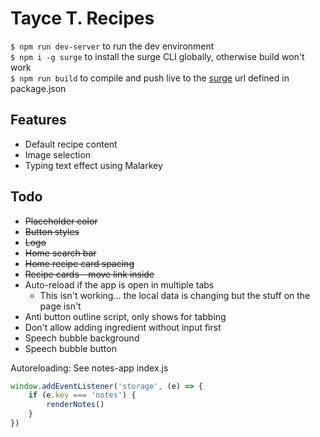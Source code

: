 # Tayce T. Recipes

`$ npm run dev-server` to run the dev environment  
`$ npm i -g surge` to install the surge CLI globally, otherwise build won't work  
`$ npm run build` to compile and push live to the [surge](https://surge.sh/) url defined in package.json

## Features

* Default recipe content
* Image selection
* Typing text effect using Malarkey

## Todo

* ~~Placeholder color~~
* ~~Button styles~~
* ~~Logo~~
* ~~Home search bar~~
* ~~Home recipe card spacing~~
* ~~Recipe cards - move link inside~~
* Auto-reload if the app is open in multiple tabs
    * This isn't working... the local data is changing but the stuff on the page isn't
* Anti button outline script, only shows for tabbing
* Don't allow adding ingredient without input first
* Speech bubble background
* Speech bubble button

Autoreloading: See notes-app index.js
```javascript
window.addEventListener('storage', (e) => {
    if (e.key === 'notes') {
        renderNotes()
    }
})
```